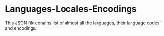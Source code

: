 # Languages-Locales-Encodings
This JSON file conains list of almost all the languages, their language codes and encodings.
